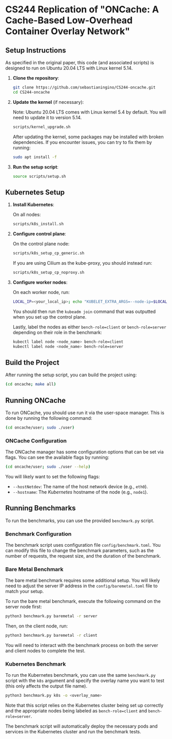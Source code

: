 # CS244 Replication of "ONCache: A Cache-Based Low-Overhead Container Overlay Network"

## Setup Instructions

As specified in the original paper, this code (and associated scripts) is designed to run on Ubuntu 20.04 LTS with Linux kernel 5.14.

1. **Clone the repository**:

   ```bash
   git clone https://github.com/sebastianingino/CS244-oncache.git
   cd CS244-oncache
   ```

2. **Update the kernel** (if necessary):

   Note: Ubuntu 20.04 LTS comes with Linux kernel 5.4 by default. You will need to update it to version 5.14.

   ```bash
   scripts/kernel_upgrade.sh
   ```

   After updating the kernel, some packages may be installed with broken dependencies. If you encounter issues, you can try to fix them by running:

   ```bash
   sudo apt install -f
   ```

3. **Run the setup script**:

   ```bash
   source scripts/setup.sh
   ```

## Kubernetes Setup

1. **Install Kubernetes**:

   On all nodes:

   ```bash
   scripts/k8s_install.sh
   ```

2. **Configure control plane**:

   On the control plane node:

   ```bash
   scripts/k8s_setup_cp_generic.sh
   ```

   If you are using Cilium as the kube-proxy, you should instead run:

   ```bash
   scripts/k8s_setup_cp_noproxy.sh
   ```

3. **Configure worker nodes**:

   On each worker node, run:

   ```bash
   LOCAL_IP=<your_local_ip>; echo "KUBELET_EXTRA_ARGS=--node-ip=$LOCAL_IP" | sudo tee /etc/default/kubelet
   ```

   You should then run the `kubeadm join` command that was outputted when you set up the control plane.

   Lastly, label the nodes as either `bench-role=client` or `bench-role=server` depending on their role in the benchmark:

   ```bash
   kubectl label node <node_name> bench-role=client
   kubectl label node <node_name> bench-role=server
   ```

## Build the Project

After running the setup script, you can build the project using:

```bash
(cd oncache; make all)
```

## Running ONCache

To run ONCache, you should use run it via the user-space manager. This is done by running the following command:

```bash
(cd oncache/user; sudo ./user)
```

### ONCache Configuration

The ONCache manager has some configuration options that can be set via flags. You can see the available flags by running:

```bash
(cd oncache/user; sudo ./user --help)
```

You will likely want to set the following flags:

- `--hostNetdev`: The name of the host network device (e.g., `eth0`).
- `--hostname`: The _Kubernetes_ hostname of the node (e.g., `node1`).

## Running Benchmarks

To run the benchmarks, you can use the provided `benchmark.py` script.

### Benchmark Configuration

The benchmark script uses configuration file `config/benchmark.toml`. You can modify this file to change the benchmark parameters, such as the number of requests, the request size, and the duration of the benchmark.

### Bare Metal Benchmark

The bare metal benchmark requires some additional setup. You will likely need to adjust the server IP address in the `config/baremetal.toml` file to match your setup.

To run the bare metal benchmark, execute the following command on the server node first:

```bash
python3 benchmark.py baremetal -r server
```

Then, on the client node, run:

```bash
python3 benchmark.py baremetal -r client
```

You will need to interact with the benchmark process on both the server and client nodes to complete the test.

### Kubernetes Benchmark

To run the Kubernetes benchmark, you can use the same `benchmark.py` script with the `k8s` argument and specify the overlay name you want to test (this only affects the output file name).

```bash
python3 benchmark.py k8s -o <overlay_name>
```

Note that this script relies on the Kubernetes cluster being set up correctly and the appropriate nodes being labeled as `bench-role=client` and `bench-role=server`.

The benchmark script will automatically deploy the necessary pods and services in the Kubernetes cluster and run the benchmark tests.
